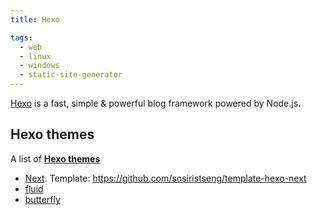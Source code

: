 ```yaml
---
title: Hexo

tags:
  - web
  - linux
  - windows
  - static-site-generator
---
```


[Hexo](https://hexo.io/) is a fast, simple & powerful blog framework powered by Node.js.

## Hexo themes

A list of **[Hexo themes](https://hexo.io/themes/)**

- [Next](https://theme-next.js.org/). Template: https://github.com/sosiristseng/template-hexo-next
- [fluid](https://fluid-dev.github.io/hexo-fluid-docs/)
- [butterfly](https://butterfly.js.org/)
